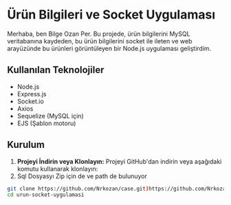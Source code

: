 # Ürün Bilgileri ve Socket Uygulaması

Merhaba, ben Bilge Ozan Per. Bu projede, ürün bilgilerini MySQL veritabanına kaydeden, bu ürün bilgilerini socket ile ileten ve web arayüzünde bu ürünleri görüntüleyen bir Node.js uygulaması geliştirdim.

## Kullanılan Teknolojiler

- Node.js
- Express.js
- Socket.io
- Axios
- Sequelize (MySQL için)
- EJS (Şablon motoru)

## Kurulum

1. **Projeyi İndirin veya Klonlayın:** Projeyi GitHub'dan indirin veya aşağıdaki komutu kullanarak klonlayın:
2. Sql Dosyasyı Zip için de ve path de bulunuyor

```bash
git clone https://github.com/Nrkozan/case.git)https://github.com/Nrkozan/case.git
cd urun-socket-uygulamasi

